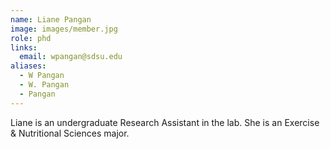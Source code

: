 ```yaml
---
name: Liane Pangan
image: images/member.jpg
role: phd
links:
  email: wpangan@sdsu.edu
aliases:
  - W Pangan
  - W. Pangan
  - Pangan
---
```


Liane is an undergraduate Research Assistant in the lab. She is an Exercise & Nutritional Sciences major.

